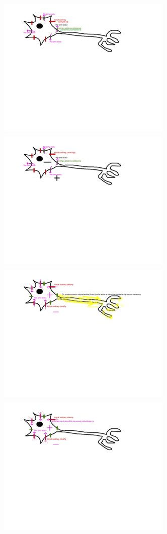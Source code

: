 
![neuron](/png/neuronpowrotdostanuspoczynku.png)

![neuron2](/png/neuronwstaniespoczynku.jpg)

![neuron3](/png/neuronwyladowanie.png)

![neuron4](/png/neuronpobudzenie.jpg)

